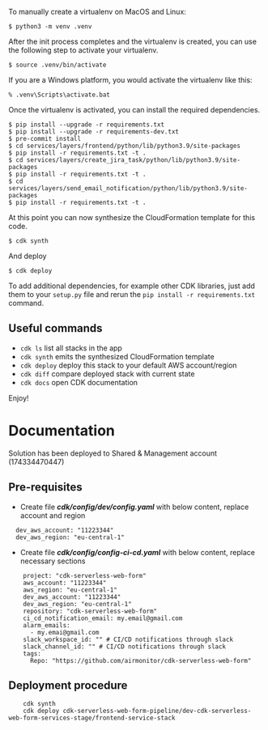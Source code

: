 To manually create a virtualenv on MacOS and Linux:

```
$ python3 -m venv .venv
```

After the init process completes and the virtualenv is created, you can use the following
step to activate your virtualenv.

```
$ source .venv/bin/activate
```

If you are a Windows platform, you would activate the virtualenv like this:

```
% .venv\Scripts\activate.bat
```

Once the virtualenv is activated, you can install the required dependencies.

```
$ pip install --upgrade -r requirements.txt
$ pip install --upgrade -r requirements-dev.txt
$ pre-commit install
$ cd services/layers/frontend/python/lib/python3.9/site-packages
$ pip install -r requirements.txt -t .
$ cd services/layers/create_jira_task/python/lib/python3.9/site-packages
$ pip install -r requirements.txt -t .
$ cd services/layers/send_email_notification/python/lib/python3.9/site-packages
$ pip install -r requirements.txt -t .

```

At this point you can now synthesize the CloudFormation template for this code.

```
$ cdk synth
```

And deploy

```
$ cdk deploy
```


To add additional dependencies, for example other CDK libraries, just add
them to your `setup.py` file and rerun the `pip install -r requirements.txt`
command.

## Useful commands

 * `cdk ls`          list all stacks in the app
 * `cdk synth`       emits the synthesized CloudFormation template
 * `cdk deploy`      deploy this stack to your default AWS account/region
 * `cdk diff`        compare deployed stack with current state
 * `cdk docs`        open CDK documentation

Enjoy!

# Documentation

Solution has been deployed to Shared & Management account (174334470447)
## Pre-requisites
* Create file ***cdk/config/dev/config.yaml*** with below content, replace account and region

```shell
  dev_aws_account: "11223344"
  dev_aws_region: "eu-central-1"
```


* Create file ***cdk/config/config-ci-cd.yaml*** with below content, replace necessary sections
```shell
    project: "cdk-serverless-web-form"
    aws_account: "11223344"
    aws_region: "eu-central-1"
    dev_aws_account: "11223344"
    dev_aws_region: "eu-central-1"
    repository: "cdk-serverless-web-form"
    ci_cd_notification_email: my.email@gmail.com
    alarm_emails:
      - my.emai@gmail.com
    slack_workspace_id: "" # CI/CD notifications through slack
    slack_channel_id: "" # CI/CD notifications through slack
    tags:
      Repo: "https://github.com/airmonitor/cdk-serverless-web-form"

```

## Deployment procedure
```shell
    cdk synth
    cdk deploy cdk-serverless-web-form-pipeline/dev-cdk-serverless-web-form-services-stage/frontend-service-stack
```
